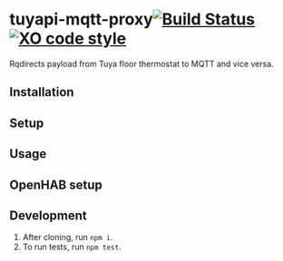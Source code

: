  tuyapi-mqtt-proxy[![Build Status](https://travis-ci.org/tuyapi-mqtt-proxy/cli.svg?branch=master)](https://travis-ci.org/tuyapi-mqtt-proxy/cli) [![XO code style](https://img.shields.io/badge/code_style-XO-5ed9c7.svg)](https://github.com/xojs/xo)
===========================

Rqdirects payload from Tuya floor thermostat to MQTT and vice versa.

## Installation

## Setup

## Usage

## OpenHAB setup



## Development
1. After cloning, run `npm i`.
2. To run tests, run `npm test`.


